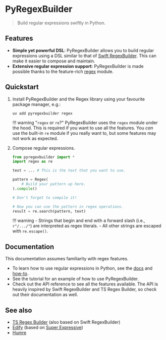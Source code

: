 # PyRegexBuilder

> Build regular expressions swiftly in Python.

## Features

- **Simple yet powerful DSL**: PyRegexBuilder allows you to build regular expressions using a DSL similar to that of [Swift RegexBuilder](https://developer.apple.com/documentation/regexbuilder). This can make it easier to compose and maintain.
- **Extensive regular expression support**: PyRegexBuilder is made possible thanks to the feature-rich [regex](https://github.com/mrabarnett/mrab-regex) module.

## Quickstart

1. Install PyRegexBuilder and the Regex library using your favourite package manager, e.g.:

    ``` shell
    uv add pyregexbuilder regex
    ```

    !!! warning "`regex` or `re`?"
        PyRegexBuilder uses the `regex` module under the hood. This is required if you want to use all the features. You *can* use the built-in `re` module if you really want to, but some features may not work as expected.

2. Compose regular expressions.

    ```python
    from pyregexbuilder import *
    import regex as re

    text = ... # This is the text that you want to use.

    pattern = Regex(
        # Build your pattern up here.
    ).compile()

    # Don't forget to compile it!

    # Now you can use the pattern in regex operations.
    result = re.search(pattern, text)
    ```

    !!! warning
        - Strings that begin and end with a forward slash (i.e., `r"/.../"`) are interpreted as regex literals.
        - All other strings are escaped with `re.escape()`.

## Documentation

This documentation assumes familiarity with regex features.

- To learn how to use regular expressions in Python, see the [docs](https://docs.python.org/3/library/re.html) and [how-to](https://docs.python.org/3/howto/regex.html).
- See the tutorial for an example of how to use PyRegexBuilder.
- Check out the API reference to see all the features available. The API is heavily inspired by Swift RegexBuilder and TS Regex Builder, so check out their documentation as well.

## See also

- [TS Regex Builder](https://github.com/callstack/ts-regex-builder) (also based on Swift RegexBuilder)
- [Edify](https://github.com/luciferreeves/edify) (based on [Super Expressive](https://github.com/francisrstokes/super-expressive))
- [Humre](https://github.com/asweigart/humre)

